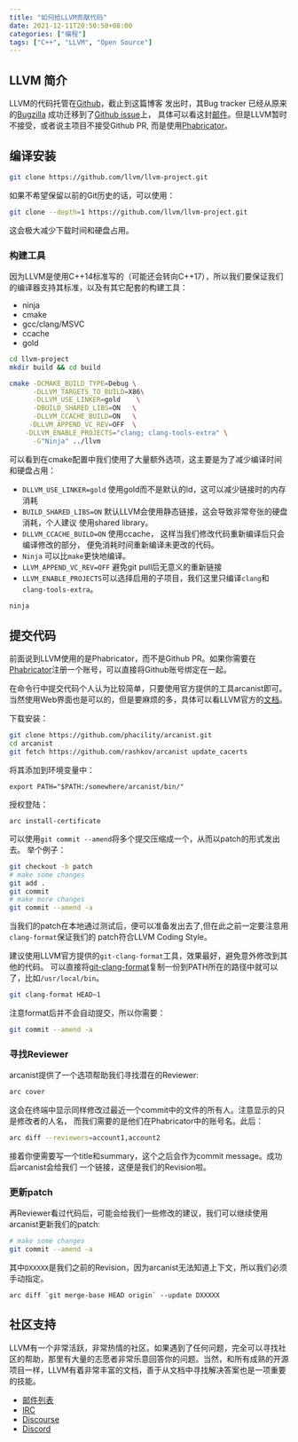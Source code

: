 ```yaml
---
title: "如何给LLVM贡献代码"
date: 2021-12-11T20:50:50+08:00
categories: ["编程"]
tags: ["C++", "LLVM", "Open Source"]
---
```


## LLVM 简介

LLVM的代码托管在[Github](https://github.com/llvm/llvm-project)，截止到这篇博客
发出时，其Bug tracker 已经从原来的[Bugzilla](https://bugs.llvm.org/) 成功迁移到了[Github issue](https://github.com/llvm/llvm-project/issues)上，
具体可以看这封[邮件](https://lists.llvm.org/pipermail/cfe-dev/2021-December/069580.html)。但是LLVM暂时不接受，或者说主项目不接受Github PR, 而是使用[Phabricator](https://reviews.llvm.org/)。



## 编译安装
```bash
git clone https://github.com/llvm/llvm-project.git
```



如果不希望保留以前的Git历史的话，可以使用：

```bash
git clone --depth=1 https://github.com/llvm/llvm-project.git
```
这会极大减少下载时间和硬盘占用。



### 构建工具

因为LLVM是使用C++14标准写的（可能还会转向C++17），所以我们要保证我们的编译器支持其标准，以及有其它配套的构建工具：
- ninja
- cmake
- gcc/clang/MSVC
- ccache
- gold




```bash
cd llvm-project
mkdir build && cd build
```

```bash
cmake -DCMAKE_BUILD_TYPE=Debug \
      -DLLVM_TARGETS_TO_BUILD=X86\
	  -DLLVM_USE_LINKER=gold    \
      -DBUILD_SHARED_LIBS=ON   \
      -DLLVM_CCACHE_BUILD=ON   \
	 -DLLVM_APPEND_VC_REV=OFF  \
	-DLLVM_ENABLE_PROJECTS="clang; clang-tools-extra" \
      -G"Ninja" ../llvm
```

可以看到在cmake配置中我们使用了大量额外选项，这主要是为了减少编译时间和硬盘占用：
- `DLLVM_USE_LINKER=gold` 使用gold而不是默认的ld，这可以减少链接时的内存消耗
- `BUILD_SHARED_LIBS=ON` 默认LLVM会使用静态链接，这会导致非常夸张的硬盘消耗，个人建议
  使用shared library。
- `DLLVM_CCACHE_BUILD=ON` 使用ccache， 这样当我们修改代码重新编译后只会编译修改的部分，
  便免消耗时间重新编译未更改的代码。
- `Ninja` 可以比`make`更快地编译。
- `LLVM_APPEND_VC_REV=OFF` 避免git pull后无意义的重新链接
- `LLVM_ENABLE_PROJECTS`可以选择启用的子项目，我们这里只编译`clang`和`clang-tools-extra`。



```bash
ninja
```



## 提交代码

前面说到LLVM使用的是Phabricator，而不是Github PR。如果你需要在[Phabricator](https://reviews.llvm.org/auth/start/?next=%2F)注册一个账号，可以直接将Github账号绑定在一起。

在命令行中提交代码个人认为比较简单，只要使用官方提供的工具arcanist即可。当然使用Web界面也是可以的，但是要麻烦的多，具体可以看LLVM官方的[文档](https://llvm.org/docs/Phabricator.html#requesting-a-review-via-the-web-interface)。

下载安装：
```bash
git clone https://github.com/phacility/arcanist.git
cd arcanist
git fetch https://github.com/rashkov/arcanist update_cacerts
```

将其添加到环境变量中：
```
export PATH="$PATH:/somewhere/arcanist/bin/"
```

授权登陆：
```
arc install-certificate
```

可以使用`git commit --amend`将多个提交压缩成一个，从而以patch的形式发出去。
举个例子：
```bash
git checkout -b patch
# make some changes
git add .
git commit
# make more changes
git commit --amend -a
```

当我们的patch在本地通过测试后，便可以准备发出去了,但在此之前一定要注意用`clang-format`保证我们的
patch符合LLVM Coding Style。

建议使用LLVM官方提供的`git-clang-format`工具，效果最好，避免意外修改到其他的代码。
可以直接将[git-clang-format](https://github.com/llvm/llvm-project/blob/main/clang/tools/clang-format/git-clang-format)复制一份到PATH所在的路径中就可以了，比如`/usr/local/bin`。



```bash
git clang-format HEAD~1
```

注意format后并不会自动提交，所以你需要：
```bash
git commit --amend -a
```



### 寻找Reviewer

arcanist提供了一个选项帮助我们寻找潜在的Reviewer:
```bash
arc cover
```

这会在终端中显示同样修改过最近一个commit中的文件的所有人。注意显示的只是修改者的人名，
而我们需要的是他们在Phabricator中的账号名。此后：

```bash
arc diff --reviewers=account1,account2
```
接着你便需要写一个title和summary，这个之后会作为commit message。成功后arcanist会给我们
一个链接，这便是我们的Revision啦。



### 更新patch

再Reviewer看过代码后，可能会给我们一些修改的建议，我们可以继续使用arcanist更新我们的patch:
```bash
# make some changes
git commit --amend -a
```

其中`DXXXXX`是我们之前的Revision，因为arcanist无法知道上下文，所以我们必须手动指定。
```
arc diff `git merge-base HEAD origin` --update DXXXXX
```



## 社区支持

LLVM有一个非常活跃，非常热情的社区。如果遇到了任何问题，完全可以寻找社区的帮助，那里有大量的志愿者非常乐意回答你的问题。当然，和所有成熟的开源项目一样，LLVM有着非常丰富的文档，善于从文档中寻找解决答案也是一项重要的技能。

- [邮件列表](https://lists.llvm.org/mailman/listinfo)
- [IRC](irc://irc.oftc.net/llvm)
- [Discourse](https://llvm.discourse.group/)
- [Discord](https://discord.gg/xS7Z362)
